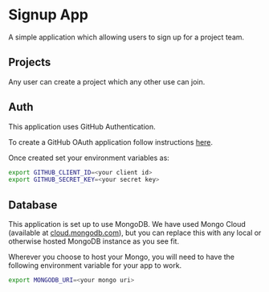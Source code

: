 # Signup App

A simple application which allowing users to sign up for a project team. 

## Projects

Any user can create a project which any other use can join. 

## Auth

This application uses GitHub Authentication. 

To create a GitHub OAuth application follow instructions [here](https://docs.github.com/en/free-pro-team@latest/developers/apps/creating-an-oauth-app).

Once created set your environment variables as:
```bash
export GITHUB_CLIENT_ID=<your client id>
export GITHUB_SECRET_KEY=<your secret key>
```

## Database

This application is set up to use MongoDB. We have used Mongo Cloud (available at [cloud.mongodb.com](https://cloud.mongodb.com/)), but you can replace this with any local or otherwise hosted MongoDB instance as you see fit. 

Wherever you choose to host your Mongo, you will need to have the following environment variable for your app to work.

```bash
export MONGODB_URI=<your mongo uri>
```
